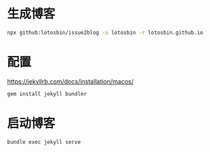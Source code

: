 # 生成博客
```bash
npx github:lotosbin/issue2blog -u lotosbin -r lotosbin.github.io
```
# 配置
https://jekyllrb.com/docs/installation/macos/
```bash
gem install jekyll bundler
```
# 启动博客
```bash
bundle exec jekyll serve
```
